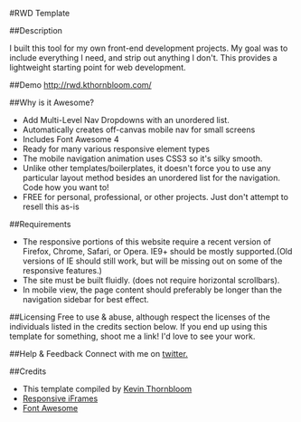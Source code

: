 #RWD Template

##Description


I built this tool for my own front-end development projects. My goal was to include everything I need, and strip out anything I don't. This provides a lightweight starting point for web development.


##Demo
http://rwd.kthornbloom.com/

##Why is it Awesome?

- Add Multi-Level Nav Dropdowns with an unordered list.
- Automatically creates off-canvas mobile nav for small screens
- Includes Font Awesome 4
- Ready for many various responsive element types
- The mobile navigation animation uses CSS3 so it's silky smooth.
- Unlike other templates/boilerplates, it doesn't force you to use any particular layout method besides an unordered list for the navigation. Code how you want to!
- FREE for personal, professional, or other projects. Just don't attempt to resell this as-is

##Requirements

- The responsive portions of this website require a recent version of Firefox, Chrome, Safari, or Opera. IE9+ should be mostly supported.(Old versions of IE should still work, but will be missing out on some of the responsive features.)
- The site must be built fluidly. (does not require horizontal scrollbars).
- In mobile view, the page content should preferably be longer than the navigation sidebar for best effect.

##Licensing
Free to use & abuse, although respect the licenses of the individuals listed in the credits section below.
If you end up using this template for something, shoot me a link! I'd love to see your work.

##Help & Feedback
Connect with me on <a href="https://twitter.com/kthornbloom" target="_blank">twitter.</a>

##Credits

- This template compiled by <a href="http://www.kthornbloom.com"  target="_blank">Kevin Thornbloom</a>
- <a href="http://niklausgerber.com/blog/responsive-google-or-bing-maps/"  target="_blank">Responsive iFrames</a>
- <a href="http://fortawesome.github.io/Font-Awesome/" target="_blank">Font Awesome</a>
